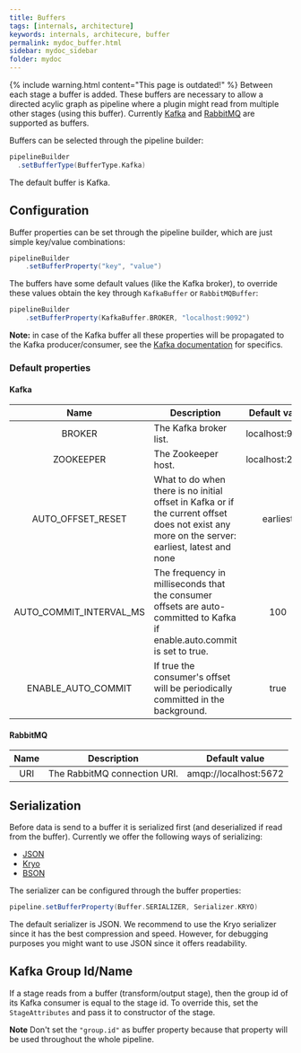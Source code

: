 ```yaml
---
title: Buffers
tags: [internals, architecture]
keywords: internals, architecure, buffer
permalink: mydoc_buffer.html
sidebar: mydoc_sidebar
folder: mydoc
---
```

{% include warning.html content="This page is outdated!" %}
Between each stage a buffer is added. These buffers are necessary to allow a directed acylic graph as pipeline where a plugin might read from multiple other stages (using this buffer). Currently [Kafka](https://kafka.apache.org/) and [RabbitMQ](https://www.rabbitmq.com/) are supported as buffers.

Buffers can be selected through the pipeline builder:
```scala
pipelineBuilder
  .setBufferType(BufferType.Kafka)
```

The default buffer is Kafka. 

## Configuration
Buffer properties can be set through the pipeline builder, which are just simple key/value combinations:
```scala 
pipelineBuilder
    .setBufferProperty("key", "value")
```
The buffers have some default values (like the Kafka broker), to override these values obtain the key through `KafkaBuffer` or `RabbitMQBuffer`:
```scala 
pipelineBuilder
    .setBufferProperty(KafkaBuffer.BROKER, "localhost:9092")
```

**Note:** in case of the Kafka buffer all these properties will be propagated to the Kafka producer/consumer, see the [Kafka documentation](https://kafka.apache.org/documentation/#configuration) for specifics.
### Default properties

#### Kafka

|           Name          | Description                                                                                                                                   |  Default value |
|:-----------------------:|-----------------------------------------------------------------------------------------------------------------------------------------------|:--------------:|
| BROKER                  | The Kafka broker list.                                                                                                                        | localhost:9092 |
| ZOOKEEPER               | The Zookeeper host.                                                                                                                           | localhost:2181 |
| AUTO_OFFSET_RESET       | What to do when there is no initial offset in Kafka or if the current offset does not exist any more on the server: earliest, latest and none | earliest       |
| AUTO_COMMIT_INTERVAL_MS | The frequency in milliseconds that the consumer offsets are auto-committed to Kafka if enable.auto.commit is set to true.                     | 100            |
| ENABLE_AUTO_COMMIT      | If true the consumer's offset will be periodically committed in the background.                                                               | true           |

#### RabbitMQ

| Name | Description                  |     Default value     |
|:----:|------------------------------|:---------------------:|
| URI  | The RabbitMQ connection URI. | amqp://localhost:5672 |

## Serialization
Before data is send to a buffer it is serialized first (and deserialized if read from the buffer). Currently we offer the following ways of serializing: 

- [JSON](https://www.json.org/)
- [Kryo](https://github.com/EsotericSoftware/kryo)
- [BSON](http://bsonspec.org/)

The serializer can be configured through the buffer properties: 

```scala
pipeline.setBufferProperty(Buffer.SERIALIZER, Serializer.KRYO)
```

The default serializer is JSON. 
We recommend to use the Kryo serializer since it has the best compression and speed. However, for debugging purposes you might want to use JSON since it offers readability.

## Kafka Group Id/Name
If a stage reads from a buffer (transform/output stage), then the group id of its Kafka consumer is equal to the stage id.
To override this, set the `StageAttributes` and pass it to constructor of the stage. 

**Note** Don't set the `"group.id"` as buffer property because that property will be used throughout the whole pipeline. 

